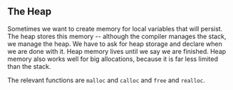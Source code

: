 ## The Heap

Sometimes we want to create memory for local variables that will persist. The heap stores this memory -- although the compiler manages the stack, we manage the heap. We have to ask for heap storage and declare when we are done with it. Heap memory lives until we say we are finished. Heap memory also works well for big allocations, because it is far less limited than the stack.

The relevant functions are `malloc` and `calloc` and `free` and `realloc`.
